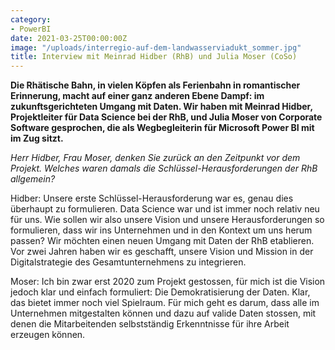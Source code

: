```yaml
---
category:
- PowerBI
date: 2021-03-25T00:00:00Z
image: "/uploads/interregio-auf-dem-landwasserviadukt_sommer.jpg"
title: Interview mit Meinrad Hidber (RhB) und Julia Moser (CoSo)
---
```


**Die Rhätische Bahn, in vielen Köpfen als Ferienbahn in romantischer Erinnerung, macht auf einer ganz anderen Ebene Dampf: im zukunftsgerichteten Umgang mit Daten. Wir haben mit Meinrad Hidber, Projektleiter für Data Science bei der RhB, und Julia Moser von Corporate Software gesprochen, die als Wegbegleiterin für Microsoft Power BI mit im Zug sitzt.**

_Herr Hidber, Frau Moser, denken Sie zurück an den Zeitpunkt vor dem Projekt. Welches waren damals die Schlüssel-Herausforderungen der RhB allgemein?_

Hidber: Unsere erste Schlüssel-Herausforderung war es, genau dies überhaupt zu formulieren. Data Science war und ist immer noch relativ neu für uns. Wie sollen wir also unsere Vision und unsere Herausforderungen so formulieren, dass wir ins Unternehmen und in den Kontext um uns herum passen? Wir möchten einen neuen Umgang mit Daten der RhB etablieren. Vor zwei Jahren haben wir es geschafft, unsere Vision und Mission in der Digitalstrategie des Gesamtunternehmens zu integrieren.

Moser: Ich bin zwar erst 2020 zum Projekt gestossen, für mich ist die Vision jedoch klar und einfach formuliert: Die Demokratisierung der Daten. Klar, das bietet immer noch viel Spielraum. Für mich geht es darum, dass alle im Unternehmen mitgestalten können und dazu auf valide Daten stossen, mit denen die Mitarbeitenden selbstständig Erkenntnisse für ihre Arbeit erzeugen können.
